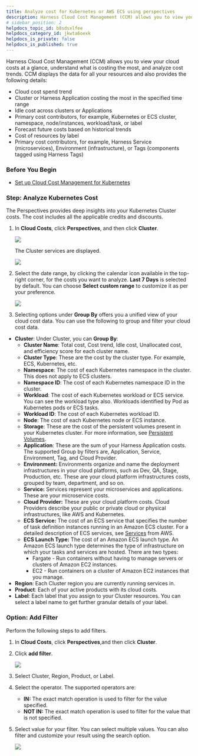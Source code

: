 ```yaml
---
title: Analyze cost for Kubernetes or AWS ECS using perspectives
description: Harness Cloud Cost Management (CCM) allows you to view your cloud costs at a glance, understand what is costing the most, and analyze cost trends. CCM displays the data for all your resources and als…
# sidebar_position: 2
helpdocs_topic_id: b8sdsxlfee
helpdocs_category_id: jkwta6oexk
helpdocs_is_private: false
helpdocs_is_published: true
---
```


Harness Cloud Cost Management (CCM) allows you to view your cloud costs at a glance, understand what is costing the most, and analyze cost trends. CCM displays the data for all your resources and also provides the following details:

* Cloud cost spend trend
* Cluster or Harness Application costing the most in the specified time range
* Idle cost across clusters or Applications
* Primary cost contributors, for example, Kubernetes or ECS cluster, namespace, node/instances, workload/task, or label
* Forecast future costs based on historical trends
* Cost of resources by label
* Primary cost contributors, for example, Harness Service (microservices), Environment (infrastructure), or Tags (components tagged using Harness Tags)


### Before You Begin

* [Set up Cloud Cost Management for Kubernetes](../../2-getting-started-ccm/4-set-up-cloud-cost-management/set-up-cost-visibility-for-kubernetes.md)

### Step: Analyze Kubernetes Cost

The Perspectives provides deep insights into your Kubernetes Cluster costs. The cost includes all the applicable credits and discounts.

1. In **Cloud Costs**, click **Perspectives**, and then click **Cluster**.
   
     ![](./static/analyze-cost-for-k8s-ecs-using-perspectives-01.png)
   
   The Cluster services are displayed.
   
     ![](./static/analyze-cost-for-k8s-ecs-using-perspectives-02.png)

2. Select the date range, by clicking the calendar icon available in the top-right corner, for the costs you want to analyze. **Last 7 Days** is selected by default. You can choose **Select custom range** to customize it as per your preference.
   
     ![](./static/analyze-cost-for-k8s-ecs-using-perspectives-03.png)

3. Selecting options under **Group By** offers you a unified view of your cloud cost data. You can use the following to group and filter your cloud cost data.
* **Cluster**: Under Cluster, you can **Group By**:
	+ **Cluster Name**: Total cost, Cost trend, Idle cost, Unallocated cost, and efficiency score for each cluster name.
	+ **Cluster Type**: These are the cost by the cluster type. For example, ECS, Kubernetes, etc.
	+ **Namespace**: The cost of each Kubernetes namespace in the cluster. This does not apply to ECS clusters.
	+ **Namespace ID**: The cost of each Kubernetes namespace ID in the cluster.
	+ **Workload**: The cost of each Kubernetes workload or ECS service. You can see the workload type also. Workloads identified by Pod as Kubernetes pods or ECS tasks.
	+ **Workload ID**: The cost of each Kubernetes workload ID.
	+ **Node**: The cost of each Kubernetes node or ECS instance.
	+ **Storage**: These are the cost of the persistent volumes present in your Kubernetes cluster. For more information, see [Persistent Volumes](https://kubernetes.io/docs/concepts/storage/persistent-volumes/).
	+ **Application**: These are the sum of your Harness Application costs. The supported Group by filters are, Application, Service, Environment, Tag, and Cloud Provider.
	+ **Environment:** Environments organize and name the deployment infrastructures in your cloud platforms, such as Dev, QA, Stage, Production, etc. These are your cloud platform infrastructures costs, grouped by team, department, and so on.
	+ **Service:** Services represent your microservices and applications. These are your microservice costs.
	+ **Cloud Provider:** These are your cloud platform costs. Cloud Providers describe your public or private cloud or physical infrastructures, like AWS and Kubernetes.
	+ **ECS Service:** The cost of an ECS service that specifies the number of task definition instances running in an Amazon ECS cluster. For a detailed description of ECS services, see [Services](https://docs.aws.amazon.com/AmazonECS/latest/developerguide/ecs_services.html) from AWS.
	+ **ECS Launch Type:** The cost of an Amazon ECS launch type. An Amazon ECS launch type determines the type of infrastructure on which your tasks and services are hosted. There are two types:
		- Fargate - Run containers without having to manage servers or clusters of Amazon EC2 instances.
		- EC2 - Run containers on a cluster of Amazon EC2 instances that you manage.
* **Region**: Each Cluster region you are currently running services in.
* **Product**: Each of your active products with its cloud costs.
* **Label**: Each label that you assign to your Cluster resources. You can select a label name to get further granular details of your label.

### Option: Add Filter

Perform the following steps to add filters.

1. In **Cloud Costs**, click **Perspectives**,and then click **Cluster**.
2. Click **add filter**.
   
     ![](./static/analyze-cost-for-k8s-ecs-using-perspectives-04.png)

3. Select Cluster, Region, Product, or Label.
4. Select the operator. The supported operators are:
	* **IN:** The exact match operation is used to filter for the value specified.
	* **NOT IN:** The exact match operation is used to filter for the value that is not specified.
5. Select value for your filter. You can select multiple values. You can also filter and customize your result using the search option.
   
     ![](./static/analyze-cost-for-k8s-ecs-using-perspectives-05.png)


